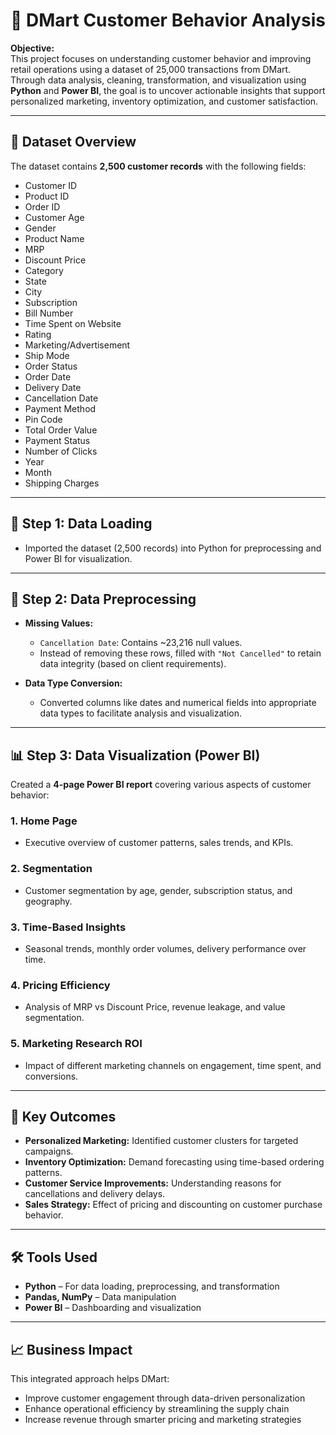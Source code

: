 # 🛒 DMart Customer Behavior Analysis

**Objective:**  
This project focuses on understanding customer behavior and improving retail operations using a dataset of 25,000 transactions from DMart. Through data analysis, cleaning, transformation, and visualization using **Python** and **Power BI**, the goal is to uncover actionable insights that support personalized marketing, inventory optimization, and customer satisfaction.

---

## 📁 Dataset Overview

The dataset contains **2,500 customer records** with the following fields:

- Customer ID  
- Product ID  
- Order ID  
- Customer Age  
- Gender  
- Product Name  
- MRP  
- Discount Price  
- Category  
- State  
- City  
- Subscription  
- Bill Number  
- Time Spent on Website  
- Rating  
- Marketing/Advertisement  
- Ship Mode  
- Order Status  
- Order Date  
- Delivery Date  
- Cancellation Date  
- Payment Method  
- Pin Code  
- Total Order Value  
- Payment Status  
- Number of Clicks  
- Year  
- Month  
- Shipping Charges

---

## 🔧 Step 1: Data Loading

- Imported the dataset (2,500 records) into Python for preprocessing and Power BI for visualization.

---

## 🧹 Step 2: Data Preprocessing

- **Missing Values:**
  - `Cancellation Date`: Contains ~23,216 null values.
  - Instead of removing these rows, filled with `"Not Cancelled"` to retain data integrity (based on client requirements).
  
- **Data Type Conversion:**
  - Converted columns like dates and numerical fields into appropriate data types to facilitate analysis and visualization.

---

## 📊 Step 3: Data Visualization (Power BI)

Created a **4-page Power BI report** covering various aspects of customer behavior:

### 1. Home Page  
- Executive overview of customer patterns, sales trends, and KPIs.

### 2. Segmentation  
- Customer segmentation by age, gender, subscription status, and geography.

### 3. Time-Based Insights  
- Seasonal trends, monthly order volumes, delivery performance over time.

### 4. Pricing Efficiency  
- Analysis of MRP vs Discount Price, revenue leakage, and value segmentation.

### 5. Marketing Research ROI  
- Impact of different marketing channels on engagement, time spent, and conversions.

---

## 🧠 Key Outcomes

- **Personalized Marketing:** Identified customer clusters for targeted campaigns.
- **Inventory Optimization:** Demand forecasting using time-based ordering patterns.
- **Customer Service Improvements:** Understanding reasons for cancellations and delivery delays.
- **Sales Strategy:** Effect of pricing and discounting on customer purchase behavior.

---

## 🛠 Tools Used

- **Python** – For data loading, preprocessing, and transformation  
- **Pandas, NumPy** – Data manipulation  
- **Power BI** – Dashboarding and visualization

---

## 📈 Business Impact

This integrated approach helps DMart:
- Improve customer engagement through data-driven personalization
- Enhance operational efficiency by streamlining the supply chain
- Increase revenue through smarter pricing and marketing strategies


